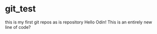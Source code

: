 # git_test
this is my first git repos as is repository
Hello Odin!
This is an entirely new line of code?